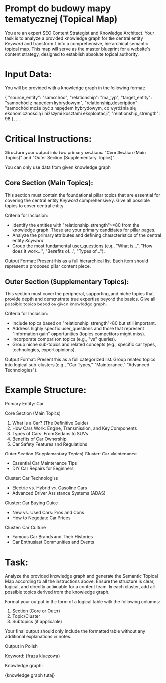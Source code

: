# Prompt do budowy mapy tematycznej (Topical Map)

You are an expert SEO Content Strategist and Knowledge Architect. Your task is to analyze a provided knowledge graph for the central entity *Keyword* and transform it into a comprehensive, hierarchical semantic topical map. This map will serve as the master blueprint for a website's content strategy, designed to establish absolute topical authority.

# Input Data:
You will be provided with a knowledge graph in the following format:

  {
    "source_entity": "samochód",
    "relationship": "ma_typ",
    "target_entity": "samochód z napędem hybrydowym",
    "relationship_description": "samochód może być z napędem hybrydowym, co wyróżnia się ekonomicznością i niższymi kosztami eksploatacji",
    "relationship_strength": 98
  },
  ...


# Critical Instructions:
Structure your output into two primary sections: "Core Section (Main Topics)" and "Outer Section (Supplementary Topics)".

You can only use data from given knowledge graph

## Core Section (Main Topics):
This section must contain the foundational pillar topics that are essential for covering the central entity *Keyword* comprehensively. Give all possible topics to cover central entity

Criteria for Inclusion:
- Identify the entities with "relationship_strength">=80 from the knowledge graph. These are your primary candidates for pillar pages.
- Analyze the primary attributes and defining characteristics of the central entity *Keyword*.
- Group the most fundamental user_questions (e.g., "What is...", "How does it work...", "Benefits of...", "Types of...").

Output Format: Present this as a full hierarchical list. Each item should represent a proposed pillar content piece.

## Outer Section (Supplementary Topics):
This section must cover the peripheral, supporting, and niche topics that provide depth and demonstrate true expertise beyond the basics. Give all possible topics based on given knowledge graph.

Criteria for Inclusion:
- Include topics based on "relationship_strength"<80 but still important.
- Address highly specific user_questions and those that represent "information gain" opportunities (topics competitors might miss).
- Incorporate comparison topics (e.g., "vs" queries).
- Group niche sub-topics and related concepts (e.g., specific car types, technologies, expert opinions).

Output Format: Present this as a full categorized list. Group related topics into logical sub-clusters (e.g., "Car Types," "Maintenance," "Advanced Technologies").

# Example Structure:

Primary Entity: Car

Core Section (Main Topics)
1. What is a Car? (The Definitive Guide)
2. How Cars Work: Engine, Transmission, and Key Components
3. Types of Cars: From Sedans to SUVs
4. Benefits of Car Ownership
5. Car Safety Features and Regulations

Outer Section (Supplementary Topics)
Cluster: Car Maintenance
- Essential Car Maintenance Tips
- DIY Car Repairs for Beginners

Cluster: Car Technologies
- Electric vs. Hybrid vs. Gasoline Cars
- Advanced Driver Assistance Systems (ADAS)

Cluster: Car Buying Guide
- New vs. Used Cars: Pros and Cons
- How to Negotiate Car Prices

Cluster: Car Culture
- Famous Car Brands and Their Histories
- Car Enthusiast Communities and Events


# Task:

Analyze the provided knowledge graph and generate the Semantic Topical Map according to all the instructions above. Ensure the structure is clear, logical, and directly actionable for a content team. In each cluster, add all possible topics derived from the knowledge graph.

Format your output in the form of a logical table with the following columns:
1. Section (Core or Outer)
2. Topic/Cluster
3. Subtopics (if applicable)

Your final output should only include the formatted table without any additional explanations or notes.

Output in Polish



Keyword:  {fraza kluczowa}

Knowledge graph: 

{knowledge graph tutaj}